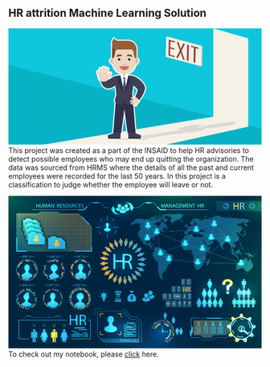## HR attrition Machine Learning Solution

![enter image description here](https://github.com/suhani-sinha/hr-employee-attrition-suhani/blob/main/Attrtion.png?raw=true)
This project was created as a part of the INSAID to help HR advisories to detect possible employees who may end up quitting the organization. The data was sourced from HRMS where the details of all the past and current employees were recorded for the last 50 years.
In this project is a classification to judge whether the employee will leave or not.

![enter image description here](https://github.com/suhani-sinha/hr-employee-attrition-suhani/blob/main/hr-analytics-10.jpg?raw=true)To check out my notebook, please [click](https://github.com/suhani-sinha/hr-employee-attrition-suhani/blob/main/HR_Analytics.ipynb) here. 

